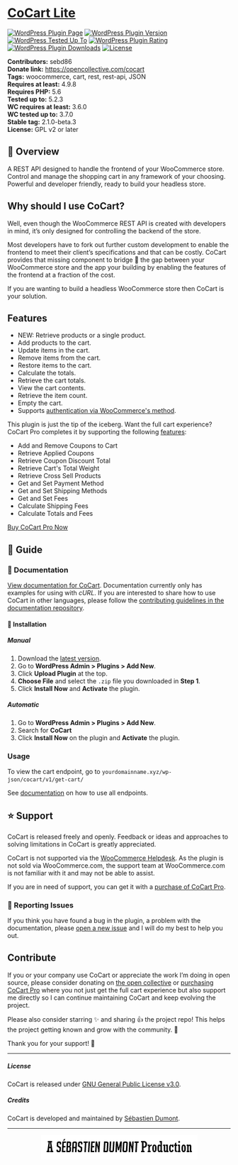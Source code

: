 # [CoCart Lite](https://wordpress.org/plugins/cart-rest-api-for-woocommerce/)

[![WordPress Plugin Page](https://img.shields.io/badge/WordPress-%E2%86%92-lightgrey.svg?style=flat-square)](https://wordpress.org/plugins/cart-rest-api-for-woocommerce/)
[![WordPress Plugin Version](https://img.shields.io/wordpress/plugin/v/cart-rest-api-for-woocommerce.svg?style=flat)](https://wordpress.org/plugins/cart-rest-api-for-woocommerce/)
[![WordPress Tested Up To](https://img.shields.io/wordpress/v/cart-rest-api-for-woocommerce.svg?style=flat)](https://wordpress.org/plugins/cart-rest-api-for-woocommerce/)
[![WordPress Plugin Rating](https://img.shields.io/wordpress/plugin/r/cart-rest-api-for-woocommerce.svg)](https://wordpress.org/plugins/cart-rest-api-for-woocommerce/#reviews)
[![WordPress Plugin Downloads](https://img.shields.io/wordpress/plugin/dt/cart-rest-api-for-woocommerce.svg)](https://wordpress.org/plugins/cart-rest-api-for-woocommerce/)
[![License](https://img.shields.io/badge/license-GPL--3.0%2B-red.svg)](https://github.com/co-cart/co-cart/blob/master/LICENSE.md)

**Contributors:** sebd86  
**Donate link:** https://opencollective.com/cocart  
**Tags:** woocommerce, cart, rest, rest-api, JSON  
**Requires at least:** 4.9.8  
**Requires PHP:** 5.6  
**Tested up to:** 5.2.3  
**WC requires at least:** 3.6.0  
**WC tested up to:** 3.7.0  
**Stable tag:** 2.1.0-beta.3  
**License:** GPL v2 or later  

## 🔔 Overview

A REST API designed to handle the frontend of your WooCommerce store. Control and manage the shopping cart in any framework of your choosing. Powerful and developer friendly, ready to build your headless store.

## Why should I use CoCart?

Well, even though the WooCommerce REST API is created with developers in mind, it’s only designed for controlling the backend of the store.

Most developers have to fork out further custom development to enable the frontend to meet their client’s specifications and that can be costly. CoCart provides that missing component to bridge 🌉 the gap between your WooCommerce store and the app your building by enabling the features of the frontend at a fraction of the cost.

If you are wanting to build a headless WooCommerce store then CoCart is your solution.

## Features

* NEW: Retrieve products or a single product.
* Add products to the cart.
* Update items in the cart.
* Remove items from the cart.
* Restore items to the cart.
* Calculate the totals.
* Retrieve the cart totals.
* View the cart contents.
* Retrieve the item count.
* Empty the cart.
* Supports [authentication via WooCommerce's method](https://cocart.xyz/authenticating-with-woocommerce-heres-how-you-can-do-it/).

This plugin is just the tip of the iceberg. Want the full cart experience? CoCart Pro completes it by supporting the following [features](https://cocart.xyz/features/?utm_medium=github.com&utm_source=github&utm_campaign=readme&utm_content=cocart):

* Add and Remove Coupons to Cart
* Retrieve Applied Coupons
* Retrieve Coupon Discount Total
* Retrieve Cart's Total Weight
* Retrieve Cross Sell Products
* Get and Set Payment Method
* Get and Set Shipping Methods
* Get and Set Fees
* Calculate Shipping Fees
* Calculate Totals and Fees

[Buy CoCart Pro Now](https://cocart.xyz/pricing/?utm_medium=github.com&utm_source=github&utm_campaign=readme&utm_content=cocart)

## 📘 Guide

### 📖 Documentation

[View documentation for CoCart](https://docs.cocart.xyz/). Documentation currently only has examples for using with _cURL_. If you are interested to share how to use CoCart in other languages, please follow the [contributing guidelines in the documentation repository](https://github.com/co-cart/co-cart-docs/blob/master/CONTRIBUTING.md).

#### 💽 Installation

##### Manual

1. Download the [latest version](https://wordpress.org/plugins/cart-rest-api-for-woocommerce/).
2. Go to **WordPress Admin > Plugins > Add New**.
3. Click **Upload Plugin** at the top.
4. **Choose File** and select the `.zip` file you downloaded in **Step 1**.
5. Click **Install Now** and **Activate** the plugin.

##### Automatic

1. Go to **WordPress Admin > Plugins > Add New**.
2. Search for **CoCart**
3. Click **Install Now** on the plugin and **Activate** the plugin.

### Usage

To view the cart endpoint, go to `yourdomainname.xyz/wp-json/cocart/v1/get-cart/`

See [documentation](#-documentation) on how to use all endpoints.

## ⭐ Support

CoCart is released freely and openly. Feedback or ideas and approaches to solving limitations in CoCart is greatly appreciated.

CoCart is not supported via the [WooCommerce Helpdesk](https://woocommerce.com/). As the plugin is not sold via WooCommerce.com, the support team at WooCommerce.com is not familiar with it and may not be able to assist.

If you are in need of support, you can get it with a [purchase of CoCart Pro](https://cocart.xyz/pricing/?utm_medium=github.com&utm_source=github&utm_campaign=readme&utm_content=cocart).

### 📝 Reporting Issues

If you think you have found a bug in the plugin, a problem with the documentation, please [open a new issue](https://github.com/co-cart/co-cart/issues/new) and I will do my best to help you out.

## Contribute

If you or your company use CoCart or appreciate the work I’m doing in open source, please consider donating on [the open collective](https://opencollective.com/cocart) or [purchasing CoCart Pro](https://cocart.xyz/pricing/?utm_medium=github.com&utm_source=github&utm_campaign=readme&utm_content=cocart) where you not just get the full cart experience but also support me directly so I can continue maintaining CoCart and keep evolving the project.

Please also consider starring ✨ and sharing 👍 the project repo! This helps the project getting known and grow with the community. 🙏

Thank you for your support! 🙌

---

##### License

CoCart is released under [GNU General Public License v3.0](http://www.gnu.org/licenses/gpl-3.0.html).

##### Credits

CoCart is developed and maintained by [Sébastien Dumont](https://github.com/seb86).

---

<p align="center">
    <img src="https://raw.githubusercontent.com/seb86/my-open-source-readme-template/master/a-sebastien-dumont-production.png" width="353">
</p>
